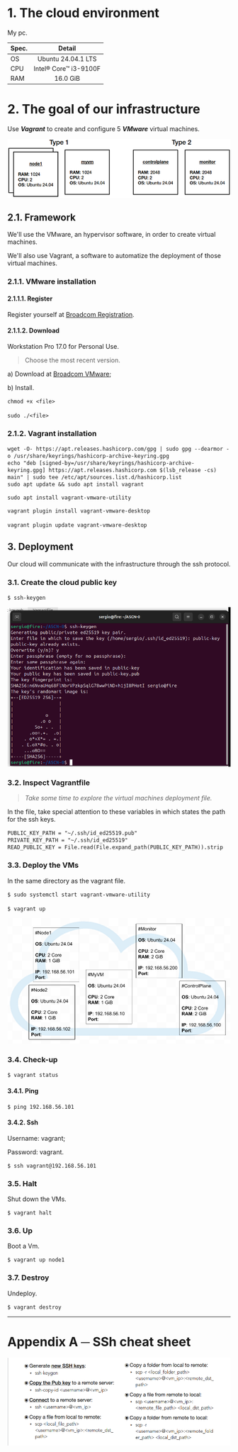 # 1. The cloud environment
My pc.

| Spec. |        Detail         |
| :---  |        :---:          |
| OS    | Ubuntu 24.04.1 LTS    |
| CPU   | Intel® Core™ i3-9100F |
| RAM   | 16.0 GiB              |


# 2. The goal of our infrastructure
Use ***Vagrant*** to create and configure 5 ***VMware*** virtual machines.

![](assets/media/diagrams/goal_0.png)

## 2.1. Framework
We'll use the VMware, an hypervisor software, in order to create virtual machines.

We'll also use Vagrant, a software to automatize the deployment of those virtual machines.

### 2.1.1. VMware installation

#### 2.1.1.1. Register
Register yourself at [Broadcom Registration](https://profile.broadcom.com/web/registration).

#### 2.1.1.2. Download
Workstation Pro 17.0 for Personal Use.
> Choose the most recent version.

a) Download at [Broadcom VMware](https://support.broadcom.com/group/ecx/productdownloads?subfamily=VMware+Workstation+Pro);

b) Install.

```
chmod +x <file>

sudo ./<file>
```


### 2.1.2. Vagrant installation
```
wget -O- https://apt.releases.hashicorp.com/gpg | sudo gpg --dearmor -o /usr/share/keyrings/hashicorp-archive-keyring.gpg
echo "deb [signed-by=/usr/share/keyrings/hashicorp-archive-keyring.gpg] https://apt.releases.hashicorp.com $(lsb_release -cs) main" | sudo tee /etc/apt/sources.list.d/hashicorp.list
sudo apt update && sudo apt install vagrant
```

```
sudo apt install vagrant-vmware-utility
```

```
vagrant plugin install vagrant-vmware-desktop

vagrant plugin update vagrant-vmware-desktop
```


## 3. Deployment
Our cloud will communicate with the infrastructure through the ssh protocol.

### 3.1. Create the cloud public key
```
$ ssh-keygen
```

<img src=assets/media/showcase/ssh_key.png width=720>

### 3.2. Inspect Vagrantfile
> *Take some time to explore the virtual machines deployment file.*

In the file, take special attention to these variables in which states the path for the ssh keys.
```
PUBLIC_KEY_PATH = "~/.ssh/id_ed25519.pub"
PRIVATE_KEY_PATH = "~/.ssh/id_ed25519"
READ_PUBLIC_KEY = File.read(File.expand_path(PUBLIC_KEY_PATH)).strip
```

### 3.3. Deploy the VMs
In the same directory as the vagrant file.

```
$ sudo systemctl start vagrant-vmware-utility

$ vagrant up
```

<img src="media/diagrams/infrastructure1.png">

### 3.4. Check-up
```
$ vagrant status
```

#### 3.4.1. Ping
```
$ ping 192.168.56.101
```

#### 3.4.2. Ssh
Username: vagrant;

Password: vagrant.

```
$ ssh vagrant@192.168.56.101
```

### 3.5. Halt
Shut down the VMs.
```
$ vagrant halt
```
### 3.6. Up
Boot a Vm.

```
$ vagrant up node1
```
### 3.7. Destroy
Undeploy.
```
$ vagrant destroy
```

<hr>

# Appendix A ─ SSh cheat sheet
<img src="assets/media/ssh_cheatsheet2.png">
